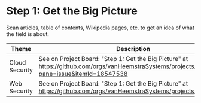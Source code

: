 # Step 1: Get the Big Picture

Scan articles, table of contents, Wikipedia pages, etc. to get an idea of what the field is about.

| Theme | Description |
| -- | -- |
| Cloud Security | See on Project Board: "Step 1: Get the Big Picture" at https://github.com/orgs/vanHeemstraSystems/projects/9/views/1?pane=issue&itemId=18547538 |
| Web Security | See on Project Board: "Step 1: Get the Big Picture" at https://github.com/orgs/vanHeemstraSystems/projects/16
